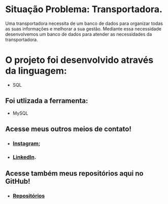 # Situação Problema: Transportadora.

Uma transportadora necessita de um banco de dados para organizar todas as suas informações e melhorar a sua
gestão. Mediante essa necessidade desenvolvemos um banco de dados para atender as necessidades da transportadora.

# O projeto foi desenvolvido através da linguagem: 
 * SQL
## Foi utlizada a ferramenta:
 * MySQL
## Acesse meus outros meios de contato!

 * ### [Instagram](https://www.instagram.com/_franciscone/);
 * ### [LinkedIn](https://www.linkedin.com/in/matheus-franciscone/).
## Acesse também meus repositórios aqui no GitHub!

 * ### [Repositórios](https://github.com/MatheusFranciscone?tab=repositories)
